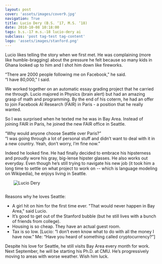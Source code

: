 ```yaml
---
layout: post
cover: 'assets/images/cover9.jpg'
navigation: True
title: Lucio Dery (B.S. ‘17, M.S. ‘18)
date: 2018-10-08 10:18:00
tags: b.s.-17 m.s.-18 lucio-dery ai
subclass: 'post tag-test tag-content'
logo: 'assets/images/stanford.png'
---
```


Lucio likes telling the story when we first met. He was complaining (more like humble-bragging) about the pressure he felt because so many kids in Ghana looked up to him and I shot him down like fireworks.

“There are 2000 people following me on Facebook,” he said.<br>
“I have 80,000,” I said.

We worked together on an automatic essay grading project that he carried me through. Lucio majored in Physics (brain alert) but had an amazing grasp of math and programming. By the end of his coterm, he had an offer to join Facebook AI Research (FAIR) in Paris - a position that he really wanted.

So I was surprised when he texted me he was in Bay Area. Instead of joining FAIR in Paris, he joined the new FAIR office in Seattle.

“Why would anyone choose Seattle over Paris?”<br>
“I was going through a lot of personal stuff and didn’t want to deal with it in a new country. Yeah, don’t worry, I’m fine now.”

Indeed he looked fine. He had finally decided to embrace his hipsterness and proudly wore his gray, big-lense hipster glasses. He also works out everyday. Even though he’s still trying to navigate his new job (it took him a long time to settle on what project to work on -- which is language modeling on Wikipedia), he enjoys living in Seattle. 

<img
    alt="Lucio Dery"
    src="{{ site.url }}/assets/images/people/lucio-dery.jpg"
    style="float: center; max-width: 80%; margin: 0 0 1em 2em">

Reasons why he loves Seattle:

- A girl hit on him for the first time ever. "That would never happen in Bay Area," said Lucio.
- It’s good to get out of the Stanford bubble (but he still lives with a bunch of friends from college).
- Housing is so cheap. They have an actual guest room.
- Tax is so low. [Lucio: “I don’t even know what to do with all the money I have now.” Me: “Have you heard of something called cryptocurrency?”]

Despite his love for Seattle, he still visits Bay Area every month for work. Next September, he will be starting his Ph.D. at CMU. He’s progressively moving to areas with worse weather. Wish him luck.